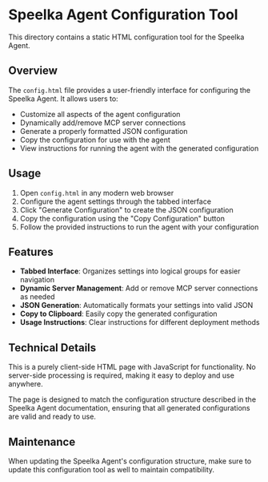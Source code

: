 # Speelka Agent Configuration Tool

This directory contains a static HTML configuration tool for the Speelka Agent.

## Overview

The `config.html` file provides a user-friendly interface for configuring the Speelka Agent. It allows users to:

- Customize all aspects of the agent configuration
- Dynamically add/remove MCP server connections
- Generate a properly formatted JSON configuration
- Copy the configuration for use with the agent
- View instructions for running the agent with the generated configuration

## Usage

1. Open `config.html` in any modern web browser
2. Configure the agent settings through the tabbed interface
3. Click "Generate Configuration" to create the JSON configuration
4. Copy the configuration using the "Copy Configuration" button
5. Follow the provided instructions to run the agent with your configuration

## Features

- **Tabbed Interface**: Organizes settings into logical groups for easier navigation
- **Dynamic Server Management**: Add or remove MCP server connections as needed
- **JSON Generation**: Automatically formats your settings into valid JSON
- **Copy to Clipboard**: Easily copy the generated configuration
- **Usage Instructions**: Clear instructions for different deployment methods

## Technical Details

This is a purely client-side HTML page with JavaScript for functionality. No server-side processing is required, making it easy to deploy and use anywhere.

The page is designed to match the configuration structure described in the Speelka Agent documentation, ensuring that all generated configurations are valid and ready to use.

## Maintenance

When updating the Speelka Agent's configuration structure, make sure to update this configuration tool as well to maintain compatibility.